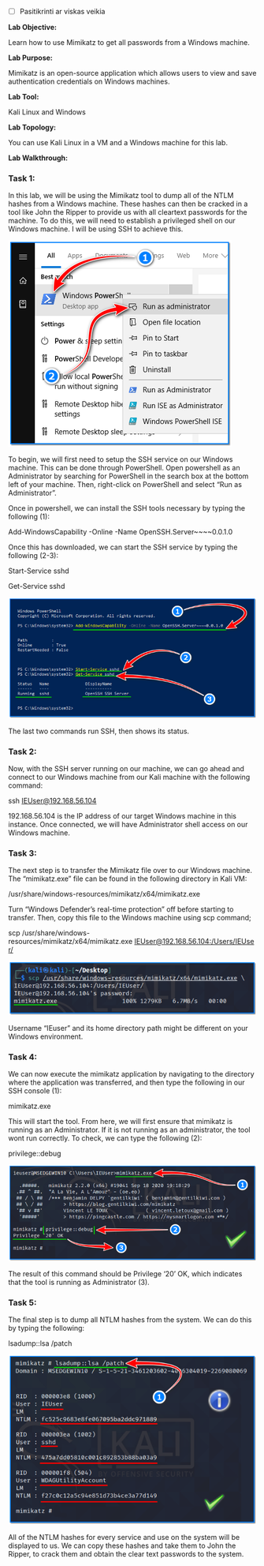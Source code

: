 - [ ] Pasitikrinti ar viskas veikia

**Lab Objective:**

Learn how to use Mimikatz to get all passwords from a Windows machine.

**Lab Purpose:**

Mimikatz is an open-source application which allows users to view and save authentication credentials on Windows machines.

**Lab Tool:**

Kali Linux and Windows

**Lab Topology:**

You can use Kali Linux in a VM and a Windows machine for this lab.

**Lab Walkthrough:**

### Task 1:

In this lab, we will be using the Mimikatz tool to dump all of the NTLM hashes from a Windows machine. These hashes can then be cracked in a tool like John the Ripper to provide us with all cleartext passwords for the machine. To do this, we will need to establish a privileged shell on our Windows machine. I will be using SSH to achieve this.

![cmd](attachements/cmd.png)

To begin, we will first need to setup the SSH service on our Windows machine. This can be done through PowerShell. Open powershell as an Administrator by searching for PowerShell in the search box at the bottom left of your machine. Then, right-click on PowerShell and select “Run as Administrator”.

Once in powershell, we can install the SSH tools necessary by typing the following (1):

Add-WindowsCapability -Online -Name OpenSSH.Server~~~~0.0.1.0

Once this has downloaded, we can start the SSH service by typing the following (2-3):

Start-Service sshd

Get-Service sshd

![ssh](attachements/ssh-2.png)

The last two commands run SSH, then shows its status.

### Task 2:

Now, with the SSH server running on our machine, we can go ahead and connect to our Windows machine from our Kali machine with the following command:

ssh IEUser@192.168.56.104

192.168.56.104 is the IP address of our target Windows machine in this instance. Once connected, we will have Administrator shell access on our Windows machine.

### Task 3:

The next step is to transfer the Mimikatz file over to our Windows machine. The “mimikatz.exe” file can be found in the following directory in Kali VM:

/usr/share/windows-resources/mimikatz/x64/mimikatz.exe

Turn “Windows Defender’s real-time protection” off before starting to transfer. Then, copy this file to the Windows machine using scp command;

scp /usr/share/windows-resources/mimikatz/x64/mimikatz.exe [IEUser@192.168.56.104:/Users/IEUser/](mailto:IEUser@192.168.56.104:/Users/IEUser/)

![Mimikatz](attachements/Mimikatz.png)

Username “IEuser” and its home directory path might be different on your Windows environment.

### Task 4:

We can now execute the mimikatz application by navigating to the directory where the application was transferred, and then type the following in our SSH console (1):

mimikatz.exe

This will start the tool. From here, we will first ensure that mimikatz is running as an Administrator. If it is not running as an administrator, the tool wont run correctly. To check, we can type the following (2):

privilege::debug

![Mimikatz](attachements/Mimikatz-1.png)

The result of this command should be Privilege ‘20’ OK, which indicates that the tool is running as Administrator (3).

### Task 5:

The final step is to dump all NTLM hashes from the system. We can do this by typing the following:

lsadump::lsa /patch

![Mimikatz](attachements/Mimikatz-2.png)

All of the NTLM hashes for every service and use on the system will be displayed to us. We can copy these hashes and take them to John the Ripper, to crack them and obtain the clear text passwords to the system.